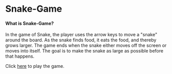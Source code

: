 # Snake-Game
#### What is Snake-Game?

In the game of Snake, the player uses the arrow keys to move a "snake" around the board.  As the snake finds food, it eats the food, and thereby grows larger.  The game ends when the snake either moves off the screen or moves into itself.  The goal is to make the snake as large as possible before that happens.

Click [here](https://adarsh-anand.github.io/Snake-Game/) to play the game.

